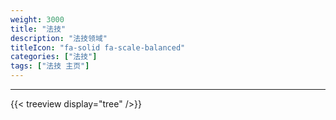 ```yaml
---
weight: 3000
title: "法技"
description: "法技领域"
titleIcon: "fa-solid fa-scale-balanced"
categories: ["法技"]
tags: ["法技 主页"]
---
```


---

{{< treeview
  display="tree"
/>}}